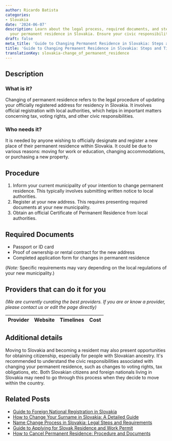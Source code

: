 ```yaml
---
author: Ricardo Batista
categories:
- Slovakia
date: '2024-06-07'
description: Learn about the legal process, required documents, and steps to change
  your permanent residence in Slovakia. Ensure your civic responsibilities are updated.
draft: false
meta_title: 'Guide to Changing Permanent Residence in Slovakia: Steps and Tips'
title: 'Guide to Changing Permanent Residence in Slovakia: Steps and Tips'
translationKey: slovakia-change_of_permanent_residence
---
```


## Description
### What is it?
Changing of permanent residence refers to the legal procedure of updating your officially registered address for residency in Slovakia. It involves official registration with local authorities, which helps in important matters concerning tax, voting rights, and other civic responsibilities.

### Who needs it?
It is needed by anyone wishing to officially designate and register a new place of their permanent residence within Slovakia. It could be due to various reasons: moving for work or education, changing accommodations, or purchasing a new property.

## Procedure
1. Inform your current municipality of your intention to change permanent residence. This typically involves submitting written notice to local authorities.
2. Register at your new address. This requires presenting required documents at your new municipality.
3. Obtain an official Certificate of Permanent Residence from local authorities.

## Required Documents
- Passport or ID card
- Proof of ownership or rental contract for the new address
- Completed application form for changes in permanent residence 

(*Note:* Specific requirements may vary depending on the local regulations of your new municipality.)

## Providers that can do it for you

_(We are currently curating the best providers. If you are or know a provider, please contact us or edit the page directly)_

| Provider        |     Website     |     Timelines    |       Cost      |
| :-------------: | :-------------: |  :-------------: | :-------------: |

## Additional details
Moving to Slovakia and becoming a resident may also present opportunities for obtaining citizenship, especially for people with Slovakian ancestry. It's recommended to understand the civic responsibilities associated with changing your permanent residence, such as changes to voting rights, tax obligations, etc. Both Slovakian citizens and foreign nationals living in Slovakia may need to go through this process when they decide to move within the country.
## Related Posts

- [Guide to Foreign National Registration in Slovakia](https://tramitit.com/guides/slovakia/registration_of_a_foreign_national/)
- [How to Change Your Surname in Slovakia: A Detailed Guide](https://tramitit.com/guides/slovakia/change_of_surname/)
- [Name Change Process in Slovakia: Legal Steps and Requirements](https://tramitit.com/guides/slovakia/change_of_name/)
- [Guide to Applying for Slovak Residence and Work Permit](https://tramitit.com/guides/slovakia/application_for_residence_with_work_permit/)
- [How to Cancel Permanent Residence: Procedure and Documents](https://tramitit.com/guides/slovakia/cancellation_of_permanent_residence/)